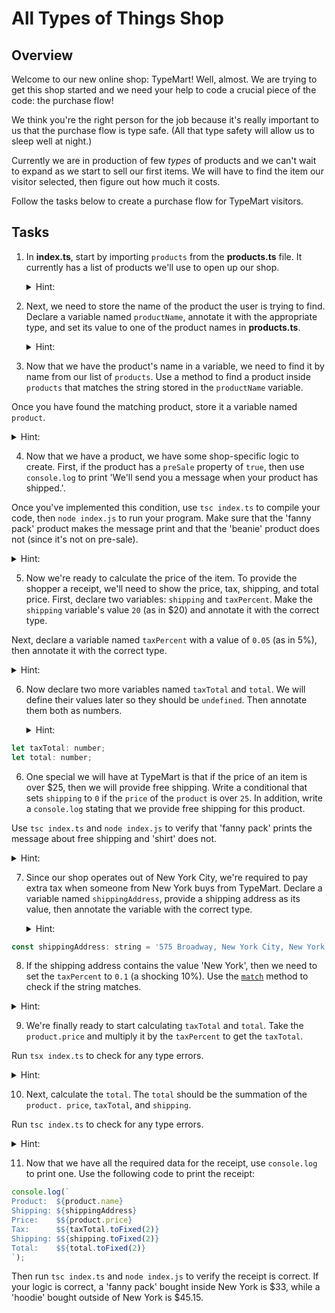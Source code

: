 # All Types of Things Shop

## Overview

Welcome to our new online shop: TypeMart! Well, almost. We are trying to get this shop started and we need your help to code a crucial piece of the code: the purchase flow!

We think you're the right person for the job because it's really important to us that the purchase flow is type safe. (All that type safety will allow us to sleep well at night.)

Currently we are in production of few _types_ of products and we can't wait to expand as we start to sell our first items. We will have to find the item our visitor selected, then figure out how much it costs.

Follow the tasks below to create a purchase flow for TypeMart visitors.

## Tasks

1. In **index.ts**, start by importing `products` from the **products.ts** file. It currently has a list of products we'll use to open up our shop.

   <details>
   <summary>Hint:</summary>

   ```js
   import products from './products';
   ```

   </details>

2. Next, we need to store the name of the product the user is trying to find. Declare a variable named `productName`, annotate it with the appropriate type, and set its value to one of the product names in **products.ts**.

   <details>
   <summary>Hint:</summary>

   ```js
   const productName: string = 'fanny pack';
   ```

   </details>

3. Now that we have the product's name in a variable, we need to find it by name from our list of `products`. Use a method to find a product inside `products` that matches the string stored in the `productName` variable.

Once you have found the matching product, store it a variable named `product`.

   <details>
   <summary>Hint:</summary>
   There are many ways we could accomplish this. One way is to use the `filter` method, then take the first result:

```js
const product = products.filter((product) => product.name === productName)[0];
```

   </details>

4. Now that we have a product, we have some shop-specific logic to create. First, if the product has a `preSale` property of `true`, then use `console.log` to print 'We'll send you a message when your product has shipped.'.

Once you've implemented this condition, use `tsc index.ts` to compile your code, then `node index.js` to run your program. Make sure that the 'fanny pack' product makes the message print and that the 'beanie' product does not (since it's not on pre-sale).

   <details>
   <summary>Hint:</summary>
   Try using the `===` operator to make sure the `preSale` property is `true`, then use `tsc index.ts` to find errors.

Since the data we provided has strings as the values of the `preSale` properties in **products.ts**, both `'true'` and `'false'` are truthy values if you write a condition like `if (product.preSale) ...`.

A great way to make this condition work as expected would be to change the `preSale` values in **products.ts** to be booleans.

   </details>

5. Now we're ready to calculate the price of the item. To provide the shopper a receipt, we'll need to show the price, tax, shipping, and total price. First, declare two variables: `shipping` and `taxPercent`. Make the `shipping` variable's value `20` (as in \$20) and annotate it with the correct type.

Next, declare a variable named `taxPercent` with a value of `0.05` (as in 5%), then annotate it with the correct type.

   <details>
   <summary>Hint:</summary>

```js
let shipping: number = 20;
let taxPercent: number = 0.05;
```

   </details>

6. Now declare two more variables named `taxTotal` and `total`. We will define their values later so they should be `undefined`. Then annotate them both as numbers.

   <details>
   <summary>Hint:</summary>

```js
let taxTotal: number;
let total: number;
```

   </details>

6. One special we will have at TypeMart is that if the price of an item is over \$25, then we will provide free shipping. Write a conditional that sets `shipping` to `0` if the `price` of the `product` is over `25`. In addition, write a `console.log` stating that we provide free shipping for this product.

Use `tsc index.ts` and `node index.js` to verify that 'fanny pack' prints the message about free shipping and 'shirt' does not.

   <details>
   <summary>Hint:</summary>

If we write code like `if (product.price > 25)`, you'll notice that `tsc index.ts` reports a type error because the prices in **products.ts** have string values. To solve this error, we could either use the `Number` constructor to transform `product.price`, but it's probably better to change the values in **products.ts** to be the types you need.

Since this is the second time our data has had the incorrect type, we could also solve this by using `map` on the `products` array to transform its values into the ones we need. Then we could use the result of the `map` throughout our program.

   </details>

7. Since our shop operates out of New York City, we're required to pay extra tax when someone from New York buys from TypeMart. Declare a variable named `shippingAddress`, provide a shipping address as its value, then annotate the variable with the correct type.

   <details>
   <summary>Hint:</summary>

```js
const shippingAddress: string = '575 Broadway, New York City, New York',
```

   </details>

8. If the shipping address contains the value 'New York', then we need to set the `taxPercent` to `0.1` (a shocking 10%). Use the [`match`](https://developer.mozilla.org/en-US/docs/Web/JavaScript/Reference/Global_Objects/String/match) method to check if the string matches.

<details>
   <summary>Hint:</summary>

```js
if (shippingAddress.match('New York')) {
  taxPercent = 0.1;
}
```

   </details>

9. We're finally ready to start calculating `taxTotal` and `total`. Take the `product.price` and multiply it by the `taxPercent` to get the `taxTotal`.

Run `tsx index.ts` to check for any type errors.

<details>
   <summary>Hint:</summary>

```js
taxTotal = product.price * taxPercent;
```

   </details>

10. Next, calculate the `total`. The `total` should be the summation of the `product. price`, `taxTotal`, and `shipping`.

Run `tsc index.ts` to check for any type errors.

<details>
   <summary>Hint:</summary>

```js
total = product.price + taxTotal + shipping;
```

   </details>

11. Now that we have all the required data for the receipt, use `console.log` to print one. Use the following code to print the receipt:

```js
console.log(`
Product:  ${product.name}
Shipping: ${shippingAddress}
Price:    $${product.price}
Tax:      $${taxTotal.toFixed(2)}
Shipping: $${shipping.toFixed(2)}
Total:    $${total.toFixed(2)}
`);
```

Then run `tsc index.ts` and `node index.js` to verify the receipt is correct. If your logic is correct, a 'fanny pack' bought inside New York is \$33, while a 'hoodie' bought outside of New York is \$45.15.
